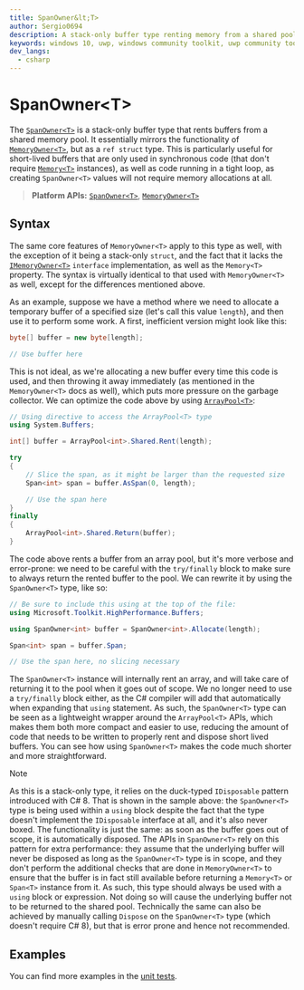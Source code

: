 ```yaml
---
title: SpanOwner&lt;T>
author: Sergio0694
description: A stack-only buffer type renting memory from a shared pool
keywords: windows 10, uwp, windows community toolkit, uwp community toolkit, uwp toolkit, parallel, high performance, net core, net standard
dev_langs:
  - csharp
---
```


# SpanOwner&lt;T>

The [`SpanOwner<T>`](/dotnet/api/microsoft.toolkit.highperformance.buffers.spanowner-1) is a stack-only buffer type that rents buffers from a shared memory pool. It essentially mirrors the functionality of [`MemoryOwner<T>`](/dotnet/api/microsoft.toolkit.highperformance.buffers.memoryowner-1), but as a `ref struct` type. This is particularly useful for short-lived buffers that are only used in synchronous code (that don't require [`Memory<T>`](/dotnet/api/system.memory-1) instances), as well as code running in a tight loop, as creating `SpanOwner<T>` values will not require memory allocations at all.

> **Platform APIs:** [`SpanOwner<T>`](/dotnet/api/microsoft.toolkit.highperformance.buffers.spanowner-1), [`MemoryOwner<T>`](/dotnet/api/microsoft.toolkit.highperformance.buffers.memoryowner-1)

## Syntax

The same core features of `MemoryOwner<T>` apply to this type as well, with the exception of it being a stack-only `struct`, and the fact that it lacks the [`IMemoryOwner<T>`](/dotnet/api/system.buffers.imemoryowner-1) `interface` implementation, as well as the `Memory<T>` property. The syntax is virtually identical to that used with `MemoryOwner<T>` as well, except for the differences mentioned above.

As an example, suppose we have a method where we need to allocate a temporary buffer of a specified size (let's call this value `length`), and then use it to perform some work. A first, inefficient version might look like this:

```csharp
byte[] buffer = new byte[length];

// Use buffer here
```

This is not ideal, as we're allocating a new buffer every time this code is used, and then throwing it away immediately (as mentioned in the `MemoryOwner<T>` docs as well), which puts more pressure on the garbage collector. We can optimize the code above by using [`ArrayPool<T>`](/dotnet/api/system.buffers.arraypool-1):

```csharp
// Using directive to access the ArrayPool<T> type
using System.Buffers;

int[] buffer = ArrayPool<int>.Shared.Rent(length);

try
{
    // Slice the span, as it might be larger than the requested size
    Span<int> span = buffer.AsSpan(0, length);

    // Use the span here
}
finally
{
    ArrayPool<int>.Shared.Return(buffer);
}
```

The code above rents a buffer from an array pool, but it's more verbose and error-prone: we need to be careful with the `try/finally` block to make sure to always return the rented buffer to the pool. We can rewrite it by using the `SpanOwner<T>` type, like so:

```csharp
// Be sure to include this using at the top of the file:
using Microsoft.Toolkit.HighPerformance.Buffers;

using SpanOwner<int> buffer = SpanOwner<int>.Allocate(length);

Span<int> span = buffer.Span;

// Use the span here, no slicing necessary
```

The `SpanOwner<T>` instance will internally rent an array, and will take care of returning it to the pool when it goes out of scope. We no longer need to use a `try/finally` block either, as the C# compiler will add that automatically when expanding that `using` statement. As such, the `SpanOwner<T>` type can be seen as a lightweight wrapper around the `ArrayPool<T>` APIs, which makes them both more compact and easier to use, reducing the amount of code that needs to be written to properly rent and dispose short lived buffers. You can see how using `SpanOwner<T>` makes the code much shorter and more straightforward.

> [!NOTE]
> As this is a stack-only type, it relies on the duck-typed `IDisposable` pattern introduced with C# 8. That is shown in the sample above: the `SpanOwner<T>` type is being used within a `using` block despite the fact that the type doesn't implement the `IDisposable` interface at all, and it's also never boxed. The functionality is just the same: as soon as the buffer goes out of scope, it is automatically disposed. The APIs in `SpanOwner<T>` rely on this pattern for extra performance: they assume that the underlying buffer will never be disposed as long as the `SpanOwner<T>` type is in scope, and they don't perform the additional checks that are done in `MemoryOwner<T>` to ensure that the buffer is in fact still available before returning a `Memory<T>` or `Span<T>` instance from it. As such, this type should always be used with a `using` block or expression. Not doing so will cause the underlying buffer not to be returned to the shared pool. Technically the same can also be achieved by manually calling `Dispose` on the `SpanOwner<T>` type (which doesn't require C# 8), but that is error prone and hence not recommended.

## Examples

You can find more examples in the [unit tests](https://github.com/CommunityToolkit/dotnet/tree/main/tests/CommunityToolkit.HighPerformance.UnitTests).
